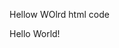 Hellow WOlrd html code
<!DOCTYPE html>
<html>

<head>
    <title>First Web Page</title>
</head>

<body>
    Hello World!
</body>

</html>
